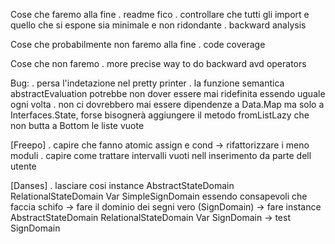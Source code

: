 Cose che faremo alla fine
    . readme fico
    . controllare che tutti gli import e quello che si espone sia minimale e non ridondante
    . backward analysis

Cose che probabilmente non faremo alla fine
    . code coverage

Cose che non faremo
    . more precise way to do backward avd operators

Bug:
    . persa l'indetazione nel pretty printer
    . la funzione semantica abstractEvaluation potrebbe non dover essere mai ridefinita essendo uguale ogni volta
    . non ci dovrebbero mai essere dipendenze a Data.Map ma solo a Interfaces.State, forse bisognerà aggiungere il metodo fromListLazy che non butta a Bottom le liste vuote

[Freepo]
    . capire che fanno atomic assign e cond -> rifattorizzare i meno moduli
    . capire come trattare intervalli vuoti nell inserimento da parte dell utente

[Danses]
    . lasciare cosi instance AbstractStateDomain RelationalStateDomain Var SimpleSignDomain essendo consapevoli che faccia schifo
        -> fare il dominio dei segni vero (SignDomain)
            -> fare instance AbstractStateDomain RelationalStateDomain Var SignDomain
                -> test SignDomain
